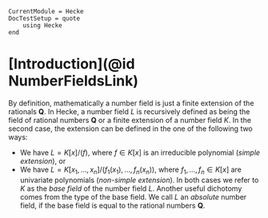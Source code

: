 ```@meta
CurrentModule = Hecke
DocTestSetup = quote
    using Hecke
end
```
# [Introduction](@id NumberFieldsLink)

By definition, mathematically a number field is just a finite extension of the rationals $\mathbf{Q}$.
In Hecke, a number field $L$ is recursively defined as being the field of rational numbers $\mathbf{Q}$ or
a finite extension of a number field $K$. In the second case, the extension
can be defined in the one of the following two ways:
 - We have $L = K[x]/(f)$, where $f \in K[x]$ is an irreducible polynomial (*simple extension*), or
 - We have $L = K[x_1,\dotsc,x_n]/(f_1(x_1),\dotsc,f_n(x_n))$, where $f_1,\dotsc,f_n \in K[x]$
   are univariate polynomials (*non-simple extension*).
In both cases we refer to $K$ as the *base field* of the number field $L$.
Another useful dichotomy comes from the type of the base field.
We call $L$ an *absolute* number field, if the base field is equal to the rational numbers $\mathbf{Q}$.
